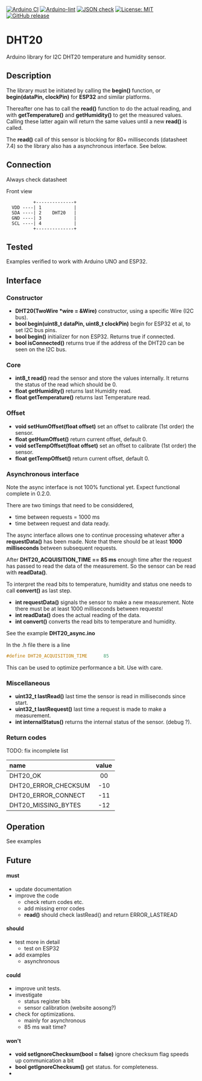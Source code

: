 
[![Arduino CI](https://github.com/RobTillaart/DHT20/workflows/Arduino%20CI/badge.svg)](https://github.com/marketplace/actions/arduino_ci)
[![Arduino-lint](https://github.com/RobTillaart/DHT20/actions/workflows/arduino-lint.yml/badge.svg)](https://github.com/RobTillaart/DHT20/actions/workflows/arduino-lint.yml)
[![JSON check](https://github.com/RobTillaart/DHT20/actions/workflows/jsoncheck.yml/badge.svg)](https://github.com/RobTillaart/DHT20/actions/workflows/jsoncheck.yml)
[![License: MIT](https://img.shields.io/badge/license-MIT-green.svg)](https://github.com/RobTillaart/DHT20/blob/master/LICENSE)
[![GitHub release](https://img.shields.io/github/release/RobTillaart/DHT20.svg?maxAge=3600)](https://github.com/RobTillaart/DHT20/releases)


# DHT20

Arduino library for I2C DHT20 temperature and humidity sensor.


## Description

The library must be initiated by calling the **begin()** function, 
or **begin(dataPin, clockPin)** for **ESP32** and similar platforms.

Thereafter one has to call the **read()** function to do the actual reading,
and with **getTemperature()** and **getHumidity()** to get the measured values.
Calling these latter again will return the same values until a new **read()** is called.

The **read()** call of this sensor is blocking for 80+ milliseconds (datasheet 7.4)
so the library also has a asynchronous interface. See below.


## Connection

Always check datasheet 

Front view
```
          +--------------+
  VDD ----| 1            |
  SDA ----| 2    DHT20   |
  GND ----| 3            |
  SCL ----| 4            |
          +--------------+
```

## Tested

Examples verified to work with Arduino UNO and ESP32.


## Interface


### Constructor

- **DHT20(TwoWire \*wire = &Wire)** constructor, using a specific Wire (I2C bus).
- **bool begin(uint8_t dataPin, uint8_t clockPin)** begin for ESP32 et al, to set I2C bus pins.
- **bool begin()** initializer for non ESP32. Returns true if connected.
- **bool isConnected()** returns true if the address of the DHT20 can be seen on the I2C bus.


### Core

- **int8_t read()** read the sensor and store the values internally. 
It returns the status of the read which should be 0.
- **float getHumidity()** returns last Humidity read.
- **float getTemperature()** returns last Temperature read.


### Offset

- **void setHumOffset(float offset)** set an offset to calibrate (1st order) the sensor.
- **float getHumOffset()** return current offset, default 0.
- **void setTempOffset(float offset)** set an offset to calibrate (1st order) the sensor.
- **float getTempOffset()** return current offset, default 0.


### Asynchronous interface

Note the async interface is not 100% functional yet. 
Expect functional complete in 0.2.0.

There are two timings that need to be considdered, 
- time between requests = 1000 ms
- time between request and data ready.

The async interface allows one to continue processing whatever after a **requestData()** has been made. Note that there should be at least **1000 milliseconds** between subsequent requests.

After **DHT20_ACQUISITION_TIME == 85 ms** enough time after the request has 
passed to read the data of the measurement. So the sensor can be read with **readData()**.

To interpret the read bits to temperature, humidity and status one needs to call **convert()** as last step.


- **int requestData()** signals the sensor to make a new measurement.
Note there must be at least 1000 milliseconds between requests!
- **int readData()** does the actual reading of the data.
- **int convert()** converts the read bits to temperature and humidity.

See the example **DHT20_async.ino**

In the .h file there is a line
```cpp
#define DHT20_ACQUISITION_TIME      85
```
This can be used to optimize performance a bit. Use with care.


### Miscellaneous

- **uint32_t lastRead()** last time the sensor is read in milliseconds since start.
- **uint32_t lastRequest()** last time a request is made to make a measurement.
- **int internalStatus()** returns the internal status of the sensor. (debug ?).


### Return codes

TODO: fix incomplete list

| name                  |  value  |
|:----------------------|:-------:|
| DHT20_OK              |    00   |
| DHT20_ERROR_CHECKSUM  |   -10   |
| DHT20_ERROR_CONNECT   |   -11   |
| DHT20_MISSING_BYTES   |   -12   |


## Operation

See examples


## Future

#### must

- update documentation
- improve the code
  - check return codes etc.
  - add missing error codes
  - **read()** should check lastRead() and return ERROR_LASTREAD

#### should

- test more in detail
  - test on ESP32
- add examples
  - asynchronous

#### could

- improve unit tests.
- investigate 
  - status register bits 
  - sensor calibration (website aosong?)
- check for optimizations.
  - mainly for asynchronous
  - 85 ms wait time?


#### won't

- **void setIgnoreChecksum(bool = false)** ignore checksum flag speeds up communication a bit
- **bool getIgnoreChecksum()** get status. for completeness.
- 


